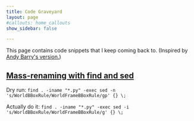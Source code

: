 ```yaml
---
title: Code Graveyard
layout: page
#callouts: home_callouts
show_sidebar: false

---
```


This page contains code snippets that I keep coming back to. (Inspired by [Andy Barry's version.](https://abarry.org/likelytobeforgotten/))

## [Mass-renaming with find and sed](https://unix.stackexchange.com/questions/113746/test-recursive-sed-search-and-replace-before-running)
Dry run:
`find . -iname "*.py" -exec sed -n 's/WorldBBoxRule/WorldFrameBBoxRule/gp' {} \;`

Actually do it:
`find . -iname "*.py" -exec sed -i 's/WorldBBoxRule/WorldFrameBBoxRule/g' {} \;`

